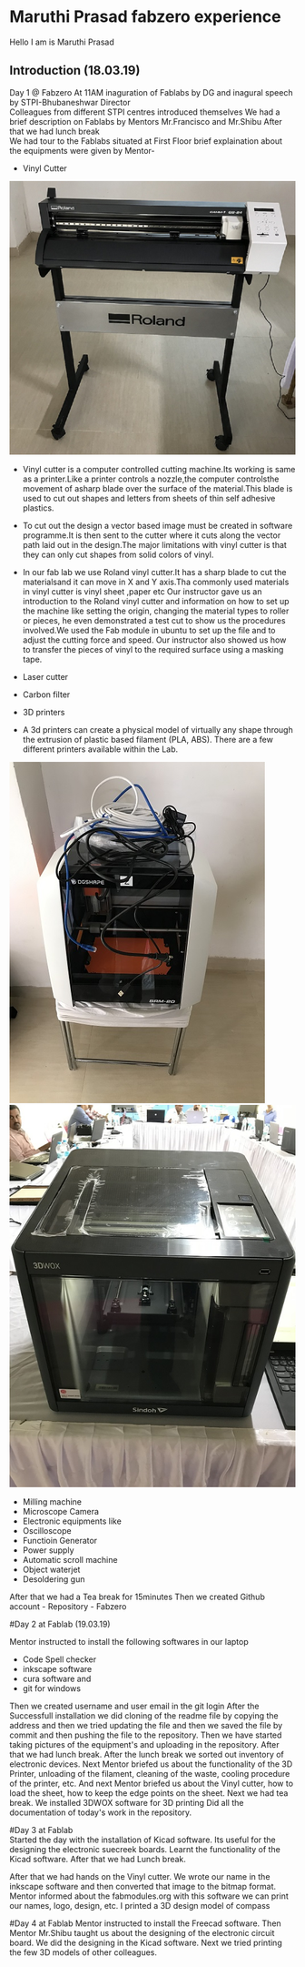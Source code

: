 # Maruthi Prasad fabzero experience

Hello I am is Maruthi Prasad 

## Introduction (18.03.19)
Day 1 @ Fabzero 
At 11AM inaguration of Fablabs by DG and inagural speech by STPI-Bhubaneshwar Director   
Colleagues from different STPI centres introduced themselves
We had a brief description on Fablabs by Mentors Mr.Francisco and Mr.Shibu
After that we had lunch break   
We had tour to the Fablabs situated at First Floor 
brief explaination about the equipments were given by Mentor- 
- Vinyl Cutter

![vinylcutter](img/vinylcutter.jpg)

- Vinyl cutter is a computer controlled cutting machine.Its working is same as a printer.Like a printer controls a nozzle,the computer controlsthe movement of asharp blade over the surface of the material.This blade is used to cut out shapes and letters from sheets of thin self adhesive plastics. 

- To cut out the design a vector based image must be created in software programme.It is then sent to the cutter where it cuts along the vector path laid out in the design.The major limitations with vinyl cutter is that they can only cut shapes from solid colors of vinyl. 

- In our fab lab we use Roland vinyl cutter.It has a sharp blade to cut the materialsand it can move in X and Y axis.Tha commonly used materials in vinyl cutter is vinyl sheet ,paper etc Our instructor gave us an introduction to the Roland vinyl cutter and information on how to set up the machine like setting the origin, changing the material types to roller or pieces, he even demonstrated a test cut to show us the procedures involved.We used the Fab module in ubuntu to set up the file and to adjust the cutting force and speed. Our instructor also showed us how to transfer the pieces of vinyl to the required surface using a masking tape.

- Laser cutter
- Carbon filter
- 3D printers 
- A 3d printers can create a physical model of virtually any shape through the extrusion of plastic based filament (PLA, ABS). There are a few different printers available within the Lab.

![3Dprinter](img/3dprinter.jpg)
![3Dprinter1](img/3dprinter1.jpg)
- Milling machine
- Microscope Camera
- Electronic equipments like
- Oscilloscope
- Functioin Generator
- Power supply
- Automatic scroll machine 
- Object waterjet
- Desoldering gun

 After that we had a Tea break for 15minutes
 Then we created Github account - Repository - Fabzero

 #Day 2 at Fablab (19.03.19)
 
 Mentor instructed to install the following softwares in our laptop
 - Code Spell checker
 - inkscape software
 - cura software and 
 - git for windows
 
 Then we created username and user email in the git login
 After the Successfull installation we did cloning of the readme file by copying the address and then
 we tried updating the file and then we saved the file by commit and then pushing the file to the 
 repository. 
 Then we have started taking pictures of the equipment's and uploading in the repository. After that we had lunch break. 
 After the lunch break we sorted out inventory of electronic devices.
 Next Mentor briefed us about the functionality of the 3D Printer, unloading of the filament, cleaning of 
 the waste, cooling procedure of the printer, etc.
 And next Mentor briefed us about the Vinyl cutter, how to load the sheet, how to keep the edge points on
 the sheet.
 Next we had tea break.
 We installed 3DWOX software for 3D printing
 Did all the documentation of today's work in the repository.

 #Day 3 at Fablab  
 Started the day with the installation of Kicad software. Its useful for the designing the electronic suecreek boards. Learnt the functionality of the Kicad software. After that we had Lunch break.

 After that we had hands on the Vinyl cutter. We wrote our name in the inkscape software and then converted that image to the bitmap format. Mentor informed about the fabmodules.org with this software we can print our names, logo, design, etc. I printed a 3D design model of compass

 #Day 4 at Fablab
 Mentor instructed to install the Freecad software. Then Mentor Mr.Shibu taught us about the designing of the electronic circuit board. We did the designing in the Kicad software. Next we tried printing the few 3D models of other colleagues.
 





